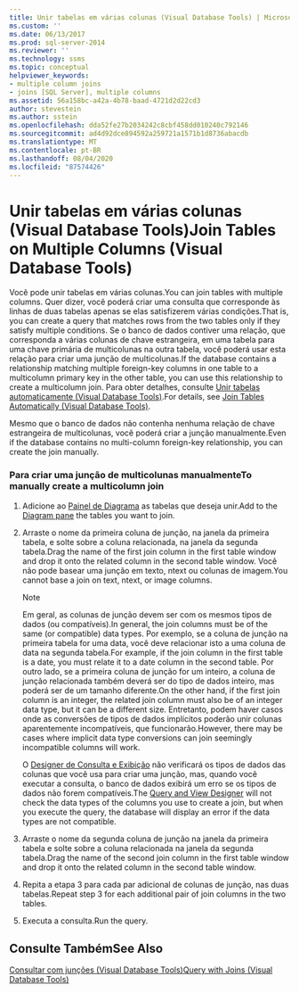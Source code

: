 ```yaml
---
title: Unir tabelas em várias colunas (Visual Database Tools) | Microsoft Docs
ms.custom: ''
ms.date: 06/13/2017
ms.prod: sql-server-2014
ms.reviewer: ''
ms.technology: ssms
ms.topic: conceptual
helpviewer_keywords:
- multiple column joins
- joins [SQL Server], multiple columns
ms.assetid: 56a158bc-a42a-4b78-baad-4721d2d22cd3
author: stevestein
ms.author: sstein
ms.openlocfilehash: dda52fe27b2034242c8cbf458dd010240c792146
ms.sourcegitcommit: ad4d92dce894592a259721a1571b1d8736abacdb
ms.translationtype: MT
ms.contentlocale: pt-BR
ms.lasthandoff: 08/04/2020
ms.locfileid: "87574426"
---
```

# <a name="join-tables-on-multiple-columns-visual-database-tools"></a><span data-ttu-id="79557-102">Unir tabelas em várias colunas (Visual Database Tools)</span><span class="sxs-lookup"><span data-stu-id="79557-102">Join Tables on Multiple Columns (Visual Database Tools)</span></span>
  <span data-ttu-id="79557-103">Você pode unir tabelas em várias colunas.</span><span class="sxs-lookup"><span data-stu-id="79557-103">You can join tables with multiple columns.</span></span> <span data-ttu-id="79557-104">Quer dizer, você poderá criar uma consulta que corresponde às linhas de duas tabelas apenas se elas satisfizerem várias condições.</span><span class="sxs-lookup"><span data-stu-id="79557-104">That is, you can create a query that matches rows from the two tables only if they satisfy multiple conditions.</span></span> <span data-ttu-id="79557-105">Se o banco de dados contiver uma relação, que corresponda a várias colunas de chave estrangeira, em uma tabela para uma chave primária de multicolunas na outra tabela, você poderá usar esta relação para criar uma junção de multicolunas.</span><span class="sxs-lookup"><span data-stu-id="79557-105">If the database contains a relationship matching multiple foreign-key columns in one table to a multicolumn primary key in the other table, you can use this relationship to create a multicolumn join.</span></span> <span data-ttu-id="79557-106">Para obter detalhes, consulte [Unir tabelas automaticamente &#40;Visual Database Tools&#41;](visual-database-tools.md).</span><span class="sxs-lookup"><span data-stu-id="79557-106">For details, see [Join Tables Automatically &#40;Visual Database Tools&#41;](visual-database-tools.md).</span></span>  
  
 <span data-ttu-id="79557-107">Mesmo que o banco de dados não contenha nenhuma relação de chave estrangeira de multicolunas, você poderá criar a junção manualmente.</span><span class="sxs-lookup"><span data-stu-id="79557-107">Even if the database contains no multi-column foreign-key relationship, you can create the join manually.</span></span>  
  
### <a name="to-manually-create-a-multicolumn-join"></a><span data-ttu-id="79557-108">Para criar uma junção de multicolunas manualmente</span><span class="sxs-lookup"><span data-stu-id="79557-108">To manually create a multicolumn join</span></span>  
  
1.  <span data-ttu-id="79557-109">Adicione ao [Painel de Diagrama](diagram-pane-visual-database-tools.md) as tabelas que deseja unir.</span><span class="sxs-lookup"><span data-stu-id="79557-109">Add to the [Diagram pane](diagram-pane-visual-database-tools.md) the tables you want to join.</span></span>  
  
2.  <span data-ttu-id="79557-110">Arraste o nome da primeira coluna de junção, na janela da primeira tabela, e solte sobre a coluna relacionada, na janela da segunda tabela.</span><span class="sxs-lookup"><span data-stu-id="79557-110">Drag the name of the first join column in the first table window and drop it onto the related column in the second table window.</span></span> <span data-ttu-id="79557-111">Você não pode basear uma junção em texto, ntext ou colunas de imagem.</span><span class="sxs-lookup"><span data-stu-id="79557-111">You cannot base a join on text, ntext, or image columns.</span></span>  
  
    > [!NOTE]  
    >  <span data-ttu-id="79557-112">Em geral, as colunas de junção devem ser com os mesmos tipos de dados (ou compatíveis).</span><span class="sxs-lookup"><span data-stu-id="79557-112">In general, the join columns must be of the same (or compatible) data types.</span></span> <span data-ttu-id="79557-113">Por exemplo, se a coluna de junção na primeira tabela for uma data, você deve relacionar isto a uma coluna de data na segunda tabela.</span><span class="sxs-lookup"><span data-stu-id="79557-113">For example, if the join column in the first table is a date, you must relate it to a date column in the second table.</span></span> <span data-ttu-id="79557-114">Por outro lado, se a primeira coluna de junção for um inteiro, a coluna de junção relacionada também deverá ser do tipo de dados inteiro, mas poderá ser de um tamanho diferente.</span><span class="sxs-lookup"><span data-stu-id="79557-114">On the other hand, if the first join column is an integer, the related join column must also be of an integer data type, but it can be a different size.</span></span> <span data-ttu-id="79557-115">Entretanto, podem haver casos onde as conversões de tipos de dados implícitos poderão unir colunas aparentemente incompatíveis, que funcionarão.</span><span class="sxs-lookup"><span data-stu-id="79557-115">However, there may be cases where implicit data type conversions can join seemingly incompatible columns will work.</span></span>  
    >   
    >  <span data-ttu-id="79557-116">O [Designer de Consulta e Exibição](query-and-view-designer-tools-visual-database-tools.md) não verificará os tipos de dados das colunas que você usa para criar uma junção, mas, quando você executar a consulta, o banco de dados exibirá um erro se os tipos de dados não forem compatíveis.</span><span class="sxs-lookup"><span data-stu-id="79557-116">The [Query and View Designer](query-and-view-designer-tools-visual-database-tools.md) will not check the data types of the columns you use to create a join, but when you execute the query, the database will display an error if the data types are not compatible.</span></span>  
  
3.  <span data-ttu-id="79557-117">Arraste o nome da segunda coluna de junção na janela da primeira tabela e solte sobre a coluna relacionada na janela da segunda tabela.</span><span class="sxs-lookup"><span data-stu-id="79557-117">Drag the name of the second join column in the first table window and drop it onto the related column in the second table window.</span></span>  
  
4.  <span data-ttu-id="79557-118">Repita a etapa 3 para cada par adicional de colunas de junção, nas duas tabelas.</span><span class="sxs-lookup"><span data-stu-id="79557-118">Repeat step 3 for each additional pair of join columns in the two tables.</span></span>  
  
5.  <span data-ttu-id="79557-119">Executa a consulta.</span><span class="sxs-lookup"><span data-stu-id="79557-119">Run the query.</span></span>  
  
## <a name="see-also"></a><span data-ttu-id="79557-120">Consulte Também</span><span class="sxs-lookup"><span data-stu-id="79557-120">See Also</span></span>  
 [<span data-ttu-id="79557-121">Consultar com junções &#40;Visual Database Tools&#41;</span><span class="sxs-lookup"><span data-stu-id="79557-121">Query with Joins &#40;Visual Database Tools&#41;</span></span>](query-with-joins-visual-database-tools.md)  
  
  
